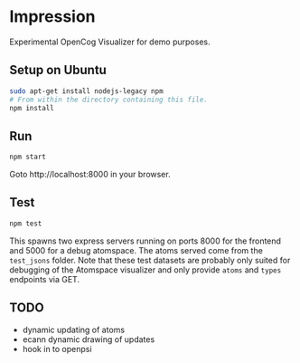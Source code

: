 # Impression

Experimental OpenCog Visualizer for demo purposes.

## Setup on Ubuntu

```sh
sudo apt-get install nodejs-legacy npm
# From within the directory containing this file.
npm install
```

## Run

```sh
npm start
```

Goto http://localhost:8000 in your browser.

## Test

```sh
npm test
```

This spawns two express servers running on ports 8000 for the frontend and 5000 for a debug atomspace. The atoms served come from the `test_jsons` folder. Note that these test datasets are probably only suited for debugging of the Atomspace visualizer and only provide `atoms` and `types` endpoints via GET.

## TODO

  - dynamic updating of atoms
  - ecann dynamic drawing of updates
  - hook in to openpsi